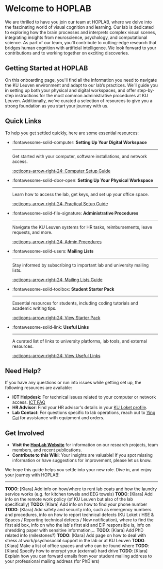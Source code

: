 # Welcome to HOPLAB

We are thrilled to have you join our team at HOPLAB, where we delve into the fascinating world of visual cognition and learning. Our lab is dedicated to exploring how the brain processes and interprets complex visual scenes, integrating insights from neuroscience, psychology, and computational science. As part of our team, you’ll contribute to cutting-edge research that bridges human cognition with artificial intelligence. We look forward to your contributions and to working together on exciting discoveries.

## Getting Started at HOPLAB

On this onboarding page, you'll find all the information you need to navigate the KU Leuven environment and adapt to our lab’s practices. We’ll guide you in setting up both your physical and digital workspaces, and offer step-by-step instructions for the most common administrative procedures at KU Leuven. Additionally, we’ve curated a selection of resources to give you a strong foundation as you start your journey with us.

## Quick Links

To help you get settled quickly, here are some essential resources:

<div class="grid cards" markdown>

- :fontawesome-solid-computer: **Setting Up Your Digital Workspace**

    ---

    Get started with your computer, software installations, and network access.

    [:octicons-arrow-right-24: Computer Setup Guide](computer-setup.md)

- :fontawesome-solid-door-open: **Setting Up Your Physical Workspace**

    ---

    Learn how to access the lab, get keys, and set up your office space.

    [:octicons-arrow-right-24: Practical Setup Guide](practical-setup.md)

- :fontawesome-solid-file-signature: **Administrative Procedures**

    ---

    Navigate the KU Leuven systems for HR tasks, reimbursements, leave requests, and more.

    [:octicons-arrow-right-24: Admin Procedures](admin-procedures.md)

- :fontawesome-solid-users: **Mailing Lists**

    ---

    Stay informed by subscribing to important lab and university mailing lists.

    [:octicons-arrow-right-24: Mailing Lists Guide](mailing-lists.md)

- :fontawesome-solid-toolbox: **Student Starter Pack**

    ---

    Essential resources for students, including coding tutorials and academic writing tips.

    [:octicons-arrow-right-24: View Starter Pack](student-starter-pack.md)

- :fontawesome-solid-link: **Useful Links**

    ---

    A curated list of links to university platforms, lab tools, and external resources.

    [:octicons-arrow-right-24: View Useful Links](useful-links.md)

</div>

## Need Help?

If you have any questions or run into issues while getting set up, the following resources are available:

- **ICT Helpdesk**: For technical issues related to your computer or network access. [ICT FAQ](https://ppw.kuleuven.be/ppw-dict/faq/index.htm)
- **HR Advisor**: Find your HR advisor's details in your [KU Loket profile](https://www.kuleuven.be/kuloket).
- **Lab Contact**: For questions specific to lab operations, reach out to [Ying Cai](https://www.kuleuven.be/wieiswie/en/person/00098752) for assistance with equipment and orders.

## Get Involved

- **Visit the [HopLab Website](https://www.hoplab.be)** for information on our research projects, team members, and recent publications.
- **Contribute to this Wiki**: Your insights are valuable! If you spot missing information or have suggestions for improvement, please let us know.

We hope this guide helps you settle into your new role. Dive in, and enjoy your journey with HOPLAB!

---

**TODO**: [Klara] Add info on how/where to rent lab coats and how the laundry service works (e.g. for kitchen towels and EEG towels)
**TODO**: [Klara] Add info on the remote work policy (of KU Leuven but also of the lab specifically)
**TODO**: [Klara] Add info on how to find your phone number
**TODO**: [Klara] Add safety and security info, such as emergency numbers and procedures, info on how to report technical defects (KU Loket / HSE & Spaces / Reporting technical defects / New notification), where to find the first aid box, info on who the lab's first aid and EIP responsible is, info on shredding paper with sensitive information,...
**TODO**: [Klara] Add PhD related info (milestones?)
**TODO**: [Klara] Add page on how to deal with stress at work/psychosocial support in the lab or at KU Leuven
**TODO**: [Klara] Make a list of office spaces and who can be found where
**TODO**: [Klara] Specify how to encrypt your (external) hard drive
**TODO**: [Klara] Explain how you can forward emails from your student mailing address to your professional mailing address (for PhD'ers)
